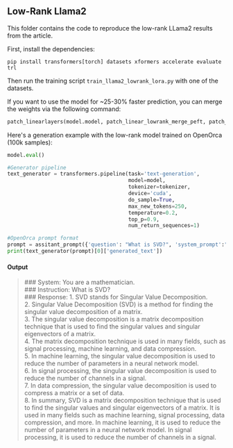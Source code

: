 ## Low-Rank Llama2
This folder contains the code to reproduce the low-rank LLama2 results from the article. 

First, install the dependencies:
```
pip install transformers[torch] datasets xformers accelerate evaluate trl
```

Then run the training script ```train_llama2_lowrank_lora.py```  with one of the datasets. 

If you want to use the model for ~25-30% faster prediction, you can merge the weights via the following command:
```Python
patch_linearlayers(model.model, patch_linear_lowrank_merge_peft, patch_params);
```

Here's a generation example with the low-rank model trained on OpenOrca (100k samples):
```Python
model.eval()

#Generator pipeline
text_generator = transformers.pipeline(task='text-generation',
                                       model=model,
                                       tokenizer=tokenizer,
                                       device='cuda',
                                       do_sample=True,
                                       max_new_tokens=250,
                                       temperature=0.2,
                                       top_p=0.9,
                                       num_return_sequences=1)

#OpenOrca prompt format
prompt = assitant_prompt({'question': "What is SVD?", 'system_prompt':"You are a mathematician."})
print(text_generator(prompt)[0]['generated_text'])
```


 #### Output
> <p>### System: You are a mathematician.<br>
> ### Instruction: What is SVD?<br>
> ### Response: 1. SVD stands for Singular Value Decomposition.<br>
> 2. Singular Value Decomposition (SVD) is a method for finding the singular value decomposition of a matrix.<br>
> 3. The singular value decomposition is a matrix decomposition technique that is used to find the singular values and singular eigenvectors of a matrix.<br>
> 4. The matrix decomposition technique is used in many fields, such as signal processing, machine learning, and data compression.<br>
> 5. In machine learning, the singular value decomposition is used to reduce the number of parameters in a neural network model.<br>
> 6. In signal processing, the singular value decomposition is used to reduce the number of channels in a signal.<br>
> 7. In data compression, the singular value decomposition is used to compress a matrix or a set of data.<br>
> 8. In summary, SVD is a matrix decomposition technique that is used to find the singular values and singular eigenvectors of a matrix. It is used in many fields such as machine learning, signal processing, data compression, and more. In machine learning, it is used to reduce the number of parameters in a neural network model. In signal processing, it is used to reduce the number of channels in a signal.<br></p>



